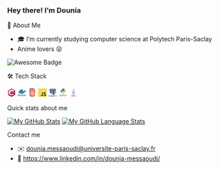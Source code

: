 ### Hey there! I’m Dounia

:princess: About Me


- 🎓 I’m currently studying computer science at Polytech Paris-Saclay
- Anime lovers 😝


<img src="https://cdn.rawgit.com/sindresorhus/awesome/d7305f38d29fed78fa85652e3a63e154dd8e8829/media/badge.svg" alt="Awesome Badge"/>

<br>

🛠  Tech Stack

<p align="left"> <img src="https://raw.githubusercontent.com/devicons/devicon/master/icons/cplusplus/cplusplus-original.svg" alt="cplusplus" width="20" height="20"/> <img src="https://raw.githubusercontent.com/devicons/devicon/master/icons/docker/docker-original-wordmark.svg" alt="docker" width="20" height="20"/> <img src="https://raw.githubusercontent.com/devicons/devicon/master/icons/html5/html5-original-wordmark.svg" alt="html5" width="20" height="20"/> <img src="https://raw.githubusercontent.com/devicons/devicon/master/icons/javascript/javascript-original.svg" alt="javascript" width="20" height="20"/> <img src="https://raw.githubusercontent.com/devicons/devicon/master/icons/postgresql/postgresql-original-wordmark.svg" alt="postgresql" width="20" height="20"/> <img src="https://raw.githubusercontent.com/devicons/devicon/master/icons/python/python-original-wordmark.svg" alt="python" width="20" height="20"/> <img src="https://raw.githubusercontent.com/devicons/devicon/master/icons/java/java-original-wordmark.svg" alt="java" width="20" height="20"/>  </p>

Quick stats about me

[![My GitHub Stats](https://github-readme-stats.vercel.app/api/?username=Cerise91&count_private=true&theme=synthwave&showicons=true)]()
[![My GitHub Language Stats](https://github-readme-stats.vercel.app/api/top-langs/?username=Cerise91&langs_count=5&theme=synthwave)]()

Contact me

- ✉️ dounia.messaoudi@universite-paris-saclay.fr
- 🔗 https://www.linkedin.com/in/dounia-messaoudi/
